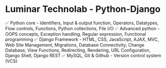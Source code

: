 Luminar Technolab - Python-Django
==================================

✅ Python core - Identifiers, Input & output function, Operators, Datatypes, Flow controls, Functions, Python collections, File I/O
✅ Advanced python - OOPS concepts, Exception handling, Regular expression, Functional programming
✅ Django Framework - HTML, CSS, JavaScript, AJAX, MVC, Web Site Management, Migrations, Database Connectivity, Change Database, View Functions, Redirecting, Rendering, URL Configuration, Django Shell, Django REST
✅ MySQL, Git & Github - Version control system (VCS)
